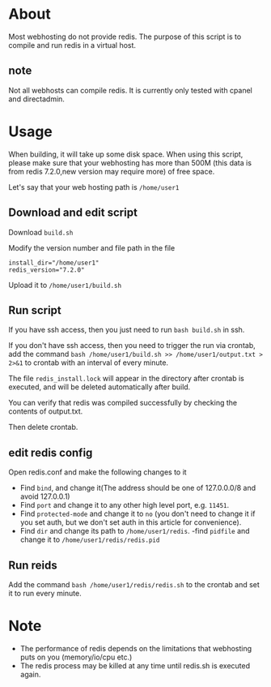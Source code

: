 # About
Most webhosting do not provide redis.
The purpose of this script is to compile and run redis in a virtual host.

## note
Not all webhosts can compile redis.
It is currently only tested with cpanel and directadmin.

# Usage

When building, it will take up some disk space.
When using this script, please make sure that your webhosting has more than 500M (this data is from redis 7.2.0,new version may require more) of free space.

Let's say that your web hosting path is `/home/user1`

## Download and edit script

Download `build.sh`

Modify the version number and file path in the file
```
install_dir="/home/user1"
redis_version="7.2.0"
```
Upload it to `/home/user1/build.sh`

## Run script

If you have ssh access, then you just need to run `bash build.sh` in ssh.

If you don't have ssh access, then you need to trigger the run via crontab, add the command `bash /home/user1/build.sh >> /home/user1/output.txt > 2>&1` to crontab with an interval of every minute.

The file `redis_install.lock` will appear in the directory after crontab is executed, and will be deleted automatically after build.

You can verify that redis was compiled successfully by checking the contents of output.txt.

Then delete crontab.

## edit redis config

Open redis.conf and make the following changes to it

 - Find `bind`, and change it(The address should be one of 127.0.0.0/8 and avoid 127.0.0.1)
 - Find `port` and change it to any other high level port, e.g. `11451`.
 - Find `protected-mode` and change it to `no` (you don't need to change it if you set auth, but we don't set auth in this article for convenience).
 - Find `dir` and change its path to `/home/user1/redis`.
 -find `pidfile` and change it to `/home/user1/redis/redis.pid`

## Run reids

Add the command `bash /home/user1/redis/redis.sh` to the crontab and set it to run every minute.

# Note

 - The performance of redis depends on the limitations that webhosting puts on you (memory/io/cpu etc.)
 - The redis process may be killed at any time until redis.sh is executed again.

 